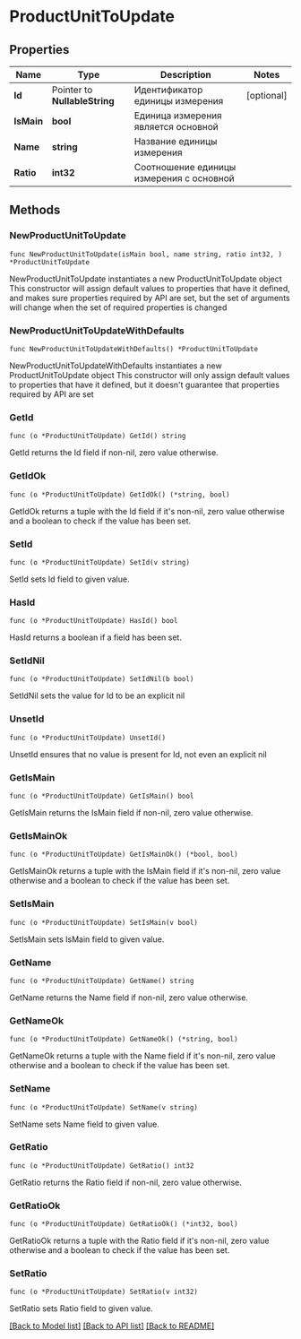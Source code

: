 # ProductUnitToUpdate

## Properties

Name | Type | Description | Notes
------------ | ------------- | ------------- | -------------
**Id** | Pointer to **NullableString** | Идентификатор единицы измерения | [optional] 
**IsMain** | **bool** | Единица измерения является основной | 
**Name** | **string** | Название единицы измерения | 
**Ratio** | **int32** | Соотношение единицы измерения с основной | 

## Methods

### NewProductUnitToUpdate

`func NewProductUnitToUpdate(isMain bool, name string, ratio int32, ) *ProductUnitToUpdate`

NewProductUnitToUpdate instantiates a new ProductUnitToUpdate object
This constructor will assign default values to properties that have it defined,
and makes sure properties required by API are set, but the set of arguments
will change when the set of required properties is changed

### NewProductUnitToUpdateWithDefaults

`func NewProductUnitToUpdateWithDefaults() *ProductUnitToUpdate`

NewProductUnitToUpdateWithDefaults instantiates a new ProductUnitToUpdate object
This constructor will only assign default values to properties that have it defined,
but it doesn't guarantee that properties required by API are set

### GetId

`func (o *ProductUnitToUpdate) GetId() string`

GetId returns the Id field if non-nil, zero value otherwise.

### GetIdOk

`func (o *ProductUnitToUpdate) GetIdOk() (*string, bool)`

GetIdOk returns a tuple with the Id field if it's non-nil, zero value otherwise
and a boolean to check if the value has been set.

### SetId

`func (o *ProductUnitToUpdate) SetId(v string)`

SetId sets Id field to given value.

### HasId

`func (o *ProductUnitToUpdate) HasId() bool`

HasId returns a boolean if a field has been set.

### SetIdNil

`func (o *ProductUnitToUpdate) SetIdNil(b bool)`

 SetIdNil sets the value for Id to be an explicit nil

### UnsetId
`func (o *ProductUnitToUpdate) UnsetId()`

UnsetId ensures that no value is present for Id, not even an explicit nil
### GetIsMain

`func (o *ProductUnitToUpdate) GetIsMain() bool`

GetIsMain returns the IsMain field if non-nil, zero value otherwise.

### GetIsMainOk

`func (o *ProductUnitToUpdate) GetIsMainOk() (*bool, bool)`

GetIsMainOk returns a tuple with the IsMain field if it's non-nil, zero value otherwise
and a boolean to check if the value has been set.

### SetIsMain

`func (o *ProductUnitToUpdate) SetIsMain(v bool)`

SetIsMain sets IsMain field to given value.


### GetName

`func (o *ProductUnitToUpdate) GetName() string`

GetName returns the Name field if non-nil, zero value otherwise.

### GetNameOk

`func (o *ProductUnitToUpdate) GetNameOk() (*string, bool)`

GetNameOk returns a tuple with the Name field if it's non-nil, zero value otherwise
and a boolean to check if the value has been set.

### SetName

`func (o *ProductUnitToUpdate) SetName(v string)`

SetName sets Name field to given value.


### GetRatio

`func (o *ProductUnitToUpdate) GetRatio() int32`

GetRatio returns the Ratio field if non-nil, zero value otherwise.

### GetRatioOk

`func (o *ProductUnitToUpdate) GetRatioOk() (*int32, bool)`

GetRatioOk returns a tuple with the Ratio field if it's non-nil, zero value otherwise
and a boolean to check if the value has been set.

### SetRatio

`func (o *ProductUnitToUpdate) SetRatio(v int32)`

SetRatio sets Ratio field to given value.



[[Back to Model list]](../README.md#documentation-for-models) [[Back to API list]](../README.md#documentation-for-api-endpoints) [[Back to README]](../README.md)


